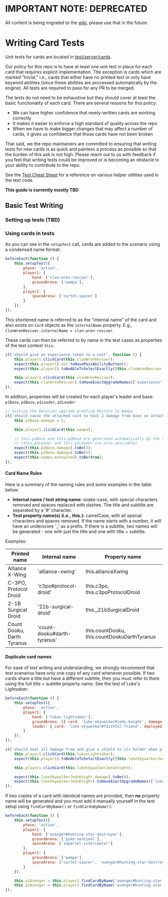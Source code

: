 # IMPORTANT NOTE: DEPRECATED
All content is being migrated to the [wiki](https://github.com/SWU-Karabast/forceteki/wiki), please use that in the future.

# Writing Card Tests

Unit tests for cards are located in [test/server/cards](../test/server/cards/).

Our policy for this repo is to have at least one unit test in place for each card that requires explicit implementation. The exception is cards which are marked "trivial," i.e., cards that either have no printed text or only have keyword abilities (since those abilities are processed automatically by the engine). All tests are required to pass for any PR to be merged.

The tests do not need to be exhaustive but they should cover at least the basic functionality of each card. There are several reasons for this policy:
- We can have higher confidence that newly-written cards are working correctly
- It makes it easier to enforce a high standard of quality across the repo
- When we have to make bigger changes that may affect a number of cards, it gives us confidence that those cards have not been broken

That said, we the repo maintainers are committed to ensuring that writing tests for new cards is as quick and painless a process as possible so that the burden of this ask is not high. Please reach out to us with feedback if you feel that writing tests could be improved or is becoming an obstacle to your ability to contribute to the repo.

See the [Test Cheat Sheet](./test-cheat-sheet.md) for a reference on various helper utilities used in the test code.

<!-- TODO: fill out this guide -->
**This guide is currently mostly TBD**

## Basic Test Writing

### Setting up tests **(TBD)**

### Using cards in tests
As you can see in the `setupTest` call, cards are added to the scenario using a condensed name format:

```javascript
beforeEach(function () {
    this.setupTest({
        phase: 'action',
        player1: {
            hand: ['clan-wren-rescuer'],
            groundArena: ['wampa'],
        },
        player2: {
            spaceArena: ['cartel-spacer']
        }
    });
});
```

This shortened name is referred to as the "internal name" of the card and also exists on `Card` objects as the `internalName` property. E.g., `ClanWrenRescuer.internalName = clan-wren-rescuer`.

These cards can then be referred to by name in the test cases as properties of the test context `this`:

```javascript
it('should give an experience token to a unit', function () {
    this.player1.clickCard(this.clanWrenRescuer);
    expect(this.player1).not.toHavePassAbilityButton();
    expect(this.player1).toBeAbleToSelectExactly([this.clanWrenRescuer, this.wampa, this.cartelSpacer]);

    this.player1.clickCard(this.clanWrenRescuer);
    expect(this.clanWrenRescuer).toHaveExactUpgradeNames(['experience']);
});
```

In addition, properties will be created for each player's leader and base: `p1Base`, `p2Base`, `p1Leader`, `p2Leader`
```javascript
// testing the Devotion upgrade granting Restore to Wampa
it('should cause the attached card to heal 2 damage from base on attack', function () {
    this.p1Base.damage = 5;

    this.player1.clickCard(this.wampa);

    // this.p1Base and this.p2Base are generated automatically by the test harness
    // (this.p1Leader and this.p2Leader are also available)
    expect(this.p1Base.damage).toBe(3);
    expect(this.p2Base.damage).toBe(5);
    expect(this.wampa.exhausted).toBe(true);
});
```

#### Card Name Rules

Here is a summary of the naming rules and some examples in the table below:

- **Internal name / test string name:** snake-case, with special characters removed and spaces replaced with dashes. The title and subtitle are separated by a '#' character.
- **Test property name(s) (i.e., this.<card>):** camelCase, with all special characters and spaces removed. If the name starts with a number, it will have an underscore '_' as a prefix. If there is a subtitle, two names will be generated - one with just the title and one with title + subtitle.

Examples:

| Printed name | Internal name | Property name |
| ---  | --- | --- |
| Alliance X-Wing | 'alliance-xwing' | this.allianceXwing |
| C-3PO, Protocol Droid  | 'c3po#protocol-droid' | this.c3po, this.c3poProtocolDroid |
| 2-1B Surgical Droid  | '21b-surgical-droid' | this._21bSurgicalDroid |
| Count Dooku, Darth Tyranus | 'count-dooku#darth-tyranus' | this.countDooku, this.countDookuDarthTyranus |

#### Duplicate card names
For ease of test writing and understanding, we strongly recommend that test scenarios have only one copy of any card whenever possible. If two cards share a title but have a different subtitle, then you must refer to them using the full title + subtitle property name. See the test of Luke's Lightsaber:

```javascript
beforeEach(function () {
    this.setupTest({
        phase: 'action',
        player1: {
            hand: ['lukes-lightsaber'],
            groundArena: [{ card: 'luke-skywalker#jedi-knight', damage: 5, upgrades: ['shield'] }, { card: 'battlefield-marine', damage: 2 }, 'reinforcement-walker'],
            leader: { card: 'luke-skywalker#faithful-friend', deployed: true }
        }
    });
});

it('should heal all damage from and give a shield to its holder when played, only if that unit is Luke Skywalker', function () {
    this.player1.clickCard(this.lukesLightsaber);
    expect(this.player1).toBeAbleToSelectExactly([this.lukeSkywalkerJediKnight, this.lukeSkywalkerFaithfulFriend, this.battlefieldMarine]);

    this.player1.clickCard(this.lukeSkywalkerJediKnight);

    expect(this.lukeSkywalkerJediKnight.damage).toBe(0);
    expect(this.lukeSkywalkerJediKnight).toHaveExactUpgradeNames(['lukes-lightsaber', 'shield', 'shield']);
});
```

If two copies of a card with identical names are provided, then **no** property name will be generated and you must add it manually yourself in the test setup using `findCardByName()` or `findCardsByName()`:

```javascript
beforeEach(function () {
    this.setupTest({
        phase: 'action',
        player1: {
            hand: ['avenger#hunting-star-destroyer'],
            groundArena: ['pyke-sentinel'],
            spaceArena: ['imperial-interceptor']
        },
        player2: {
            groundArena: ['wampa'],
            spaceArena: ['cartel-spacer', 'avenger#hunting-star-destroyer']
        }
    });

    this.p1Avenger = this.player1.findCardByName('avenger#hunting-star-destroyer');
    this.p2Avenger = this.player2.findCardByName('avenger#hunting-star-destroyer');
});
```
